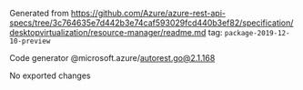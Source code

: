 Generated from https://github.com/Azure/azure-rest-api-specs/tree/3c764635e7d442b3e74caf593029fcd440b3ef82/specification/desktopvirtualization/resource-manager/readme.md tag: `package-2019-12-10-preview`

Code generator @microsoft.azure/autorest.go@2.1.168

No exported changes